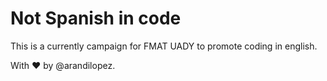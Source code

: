# Not Spanish in code

This is a currently campaign for FMAT UADY to promote coding in english.

With :heart: by @arandilopez.
